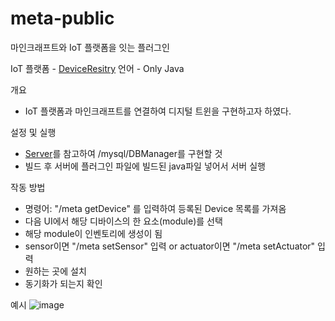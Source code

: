 # meta-public
마인크래프트와 IoT 플랫폼을 잇는 플러그인

IoT 플랫폼 - [DeviceResitry]
언어 - Only Java

개요  
- IoT 플랫폼과 마인크래프트를 연결하여 디지털 트윈을 구현하고자 하였다.

설정 및 실행
- [Server]를 참고하여 /mysql/DBManager를 구현할 것
- 빌드 후 서버에 플러그인 파일에 빌드된 java파일 넣어서 서버 실행

작동 방법
- 명령어: "/meta getDevice" 를 입력하여 등록된 Device 목록를 가져옴
- 다음 UI에서 해당 디바이스의 한 요소(module)를 선택
- 해당 module이 인벤토리에 생성이 됨
- sensor이면 "/meta setSensor" 입력 or actuator이면 "/meta setActuator" 입력
- 원하는 곳에 설치 
- 동기화가 되는지 확인 

예시 
![image](https://user-images.githubusercontent.com/67933557/208829700-55365446-52e8-4963-94c9-0bc42fafb4e0.png)



[DeviceResitry]: https://github.com/leha82/dsem_iot_ms
[Server]: https://github.com/YangBH-0/springLoginServer-public.git
